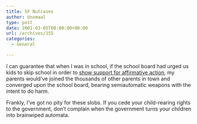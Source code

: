```yaml
---
title: SF Nutcases
author: Unxmaal
type: post
date: 2001-03-05T00:00:00+00:00
url: /archives/155
categories:
  - General

---
```

I can guarantee that when I was in school, if the school board had urged us kids to skip school in order to <A HREF="http://www.sfgate.com/cgi-bin/article.cgi?file=/chronicle/archive/2001/03/05/MN41265.DTL">show support for affirmative action</A>, my parents would&#8217;ve joined the thousands of other parents in town and converged upon the school board, bearing semiautomatic weapons with the intent to do harm. 

Frankly, I&#8217;ve got no pity for these slobs. If you cede your child-rearing rights to the government, don&#8217;t complain when the government turns your children into brainwiped automata.